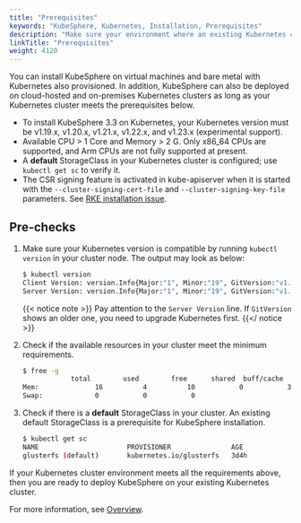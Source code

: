 ```yaml
---
title: "Prerequisites"
keywords: "KubeSphere, Kubernetes, Installation, Prerequisites"
description: "Make sure your environment where an existing Kubernetes cluster runs meets the prerequisites before installation."
linkTitle: "Prerequisites"
weight: 4120
---
```


You can install KubeSphere on virtual machines and bare metal with Kubernetes also provisioned. In addition, KubeSphere can also be deployed on cloud-hosted and on-premises Kubernetes clusters as long as your Kubernetes cluster meets the prerequisites below.

- To install KubeSphere 3.3 on Kubernetes, your Kubernetes version must be v1.19.x, v1.20.x, v1.21.x, v1.22.x, and v1.23.x (experimental support).
- Available CPU > 1 Core and Memory > 2 G. Only x86_64 CPUs are supported, and Arm CPUs are not fully supported at present.
- A **default** StorageClass in your Kubernetes cluster is configured; use `kubectl get sc` to verify it.
- The CSR signing feature is activated in kube-apiserver when it is started with the `--cluster-signing-cert-file` and `--cluster-signing-key-file` parameters. See [RKE installation issue](https://github.com/kubesphere/kubesphere/issues/1925#issuecomment-591698309).

## Pre-checks

1. Make sure your Kubernetes version is compatible by running `kubectl version` in your cluster node. The output may look as below:

    ```bash
    $ kubectl version
    Client Version: version.Info{Major:"1", Minor:"19", GitVersion:"v1.19.8", GitCommit:"fd5d41537aee486160ad9b5356a9d82363273721", GitTreeState:"clean", BuildDate:"2021-02-17T12:41:51Z", GoVersion:"go1.15.8", Compiler:"gc", Platform:"linux/amd64"}
    Server Version: version.Info{Major:"1", Minor:"19", GitVersion:"v1.19.8", GitCommit:"fd5d41537aee486160ad9b5356a9d82363273721", GitTreeState:"clean", BuildDate:"2021-02-17T12:33:08Z", GoVersion:"go1.15.8", Compiler:"gc", Platform:"linux/amd64"}
    ```

    {{< notice note >}}
Pay attention to the `Server Version` line. If `GitVersion` shows an older one, you need to upgrade Kubernetes first.
    {{</ notice >}}

2. Check if the available resources in your cluster meet the minimum requirements.

    ```bash
    $ free -g
                total        used        free      shared  buff/cache   available
    Mem:              16          4          10           0           3           2
    Swap:             0           0           0
    ```

3. Check if there is a **default** StorageClass in your cluster. An existing default StorageClass is a prerequisite for KubeSphere installation.

    ```bash
    $ kubectl get sc
    NAME                      PROVISIONER               AGE
    glusterfs (default)       kubernetes.io/glusterfs   3d4h
    ```

If your Kubernetes cluster environment meets all the requirements above, then you are ready to deploy KubeSphere on your existing Kubernetes cluster.

For more information, see [Overview](../overview/).
